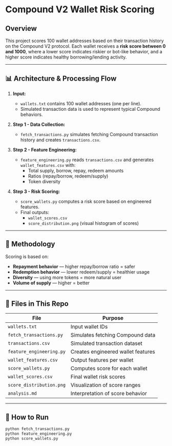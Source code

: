 # Compound V2 Wallet Risk Scoring 

## Overview

This project scores 100 wallet addresses based on their transaction history on the Compound V2 protocol. Each wallet receives a **risk score between 0 and 1000**, where a lower score indicates riskier or bot-like behavior, and a higher score indicates healthy borrowing/lending activity.

---

## 📊 Architecture & Processing Flow

1. **Input:**  
   - `wallets.txt` contains 100 wallet addresses (one per line).
   - Simulated transaction data is used to represent typical Compound behaviors.

2. **Step 1 - Data Collection:**  
   - `fetch_transactions.py` simulates fetching Compound transaction history and creates `transactions.csv`.

3. **Step 2 - Feature Engineering:**  
   - `feature_engineering.py` reads `transactions.csv` and generates `wallet_features.csv` with:
     - Total supply, borrow, repay, redeem amounts
     - Ratios (repay/borrow, redeem/supply)
     - Token diversity

4. **Step 3 - Risk Scoring:**  
   - `score_wallets.py` computes a risk score based on engineered features.
   - Final outputs:
     - `wallet_scores.csv`
     - `score_distribution.png` (visual histogram of scores)

---

## 🧠 Methodology

Scoring is based on:
- **Repayment behavior** — higher repay/borrow ratio = safer
- **Redemption behavior** — lower redeem/supply = healthier usage
- **Diversity** — using more tokens = more natural user
- **Volume of supply** — higher = better

---

## 📁 Files in This Repo

| File                    | Purpose                                 |
|-------------------------|-----------------------------------------|
| `wallets.txt`           | Input wallet IDs                        |
| `fetch_transactions.py` | Simulates fetching Compound data        |
| `transactions.csv`      | Simulated transaction dataset           |
| `feature_engineering.py`| Creates engineered wallet features      |
| `wallet_features.csv`   | Output features per wallet              |
| `score_wallets.py`      | Computes score for each wallet          |
| `wallet_scores.csv`     | Final wallet risk scores                |
| `score_distribution.png`| Visualization of score ranges           |
| `analysis.md`           | Interpretation of score behavior        |

---

## 🚀 How to Run

```bash
python fetch_transactions.py
python feature_engineering.py
python score_wallets.py

